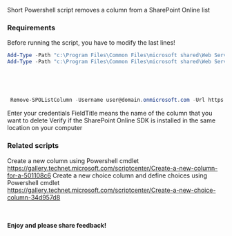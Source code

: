 Short Powershell script removes a column from a SharePoint Online list



### Requirements

 

Before running the script, you have to modify the last lines!


```PowerShell
Add-Type -Path "c:\Program Files\Common Files\microsoft shared\Web Server Extensions\15\ISAPI\Microsoft.SharePoint.Client.dll"   
Add-Type -Path "c:\Program Files\Common Files\microsoft shared\Web Server Extensions\15\ISAPI\Microsoft.SharePoint.Client.Runtime.dll"   
  
 
 
 
 
 Remove-SPOListColumn -Username user@domain.onmicrosoft.com -Url https://tenant.sharepoint.com/sites/teamsitewithlists -AdminPassword Pass -ListTitle "contacts list" -FieldTitle "ool" 
``` 

Enter your credentials
FieldTitle means the name of the column that you want to delete 
Verify if the SharePoint Online SDK is installed in the same location on your computer
 

 

 

 

### Related scripts

Create a new column using Powershell cmdlet
https://gallery.technet.microsoft.com/scriptcenter/Create-a-new-column-for-a-501108c6
Create a new choice column and define choices using Powershell cmdlet
https://gallery.technet.microsoft.com/scriptcenter/Create-a-new-choice-column-34d957d8





 <br/><br/>
<b>Enjoy and please share feedback!</b>